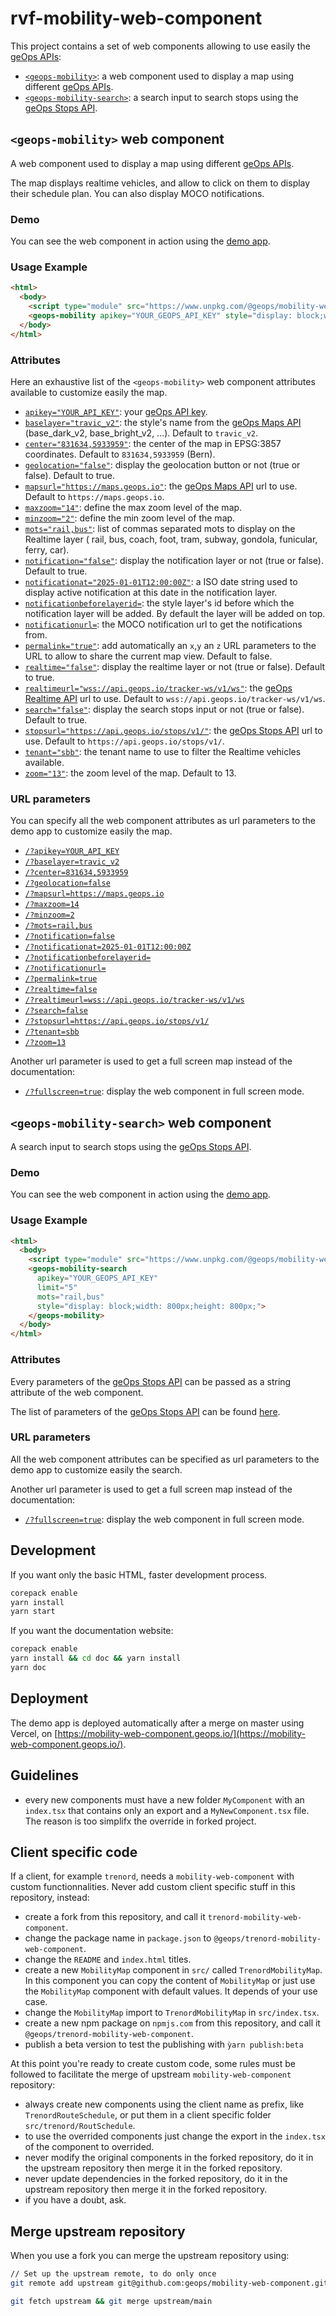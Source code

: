 # rvf-mobility-web-component

This project contains a set of web components allowing to use easily the [geOps APIs](https://developer.geops.io/):

- [`<geops-mobility>`](#geops-mobility-web-component): a web component used to display a map using different [geOps APIs](https://developer.geops.io/).
- [`<geops-mobility-search>`](#geops-mobility-search-web-component): a search input to search stops using the  [geOps Stops API](https://developer.geops.io/apis/stops).

## `<geops-mobility>` web component

A web component used to display a map using different [geOps APIs](https://developer.geops.io/).

The map displays realtime vehicles, and allow to click on them to display their schedule plan.
You can also display MOCO notifications.

### Demo

You can see the web component in action using the [demo app](https://mobility-web-component.geops.io/).

### Usage Example

```html
<html>
  <body>
    <script type="module" src="https://www.unpkg.com/@geops/mobility-web-component)"></script>
    <geops-mobility apikey="YOUR_GEOPS_API_KEY" style="display: block;width: 400px;height: 800px;"></geops-mobility>
  </body>
</html>
```

### Attributes

Here an exhaustive list of the `<geops-mobility>` web component attributes available to customize easily the map.

- [`apikey="YOUR_API_KEY"`](https://mobility-web-component.geops.io/?apikey=YOUR_API_KEY): your [geOps API key](https://developer.geops.io/).
- [`baselayer="travic_v2"`](https://mobility-web-component.geops.io/?baselayer=travic_v2): the style's name from the [geOps Maps API](https://developer.geops.io/apis/maps) (base_dark_v2, base_bright_v2, ...). Default to `travic_v2`.
- [`center="831634,5933959"`](https://mobility-web-component.geops.io/?center=831634,5933959): the center of the map in EPSG:3857 coordinates. Default to `831634,5933959` (Bern).
- [`geolocation="false"`](https://mobility-web-component.geops.io/?geolocation=false): display the geolocation button or not (true or false). Default to true.
- [`mapsurl="https://maps.geops.io"`](https://mobility-web-component.geops.io/?mapsurl=https://maps.geops.io): the [geOps Maps API](https://developer.geops.io/apis/maps) url to use. Default to `https://maps.geops.io`.
- [`maxzoom="14"`](https://mobility-web-component.geops.io/?maxzoom=14): define the max zoom level of the map.
- [`minzoom="2"`](https://mobility-web-component.geops.io/?minzoom=2): define the min zoom level of the map.
- [`mots="rail,bus"`](https://mobility-web-component.geops.io/?mots=rail,bus): list of commas separated mots to display on the Realtime layer ( rail, bus, coach, foot, tram, subway, gondola, funicular, ferry, car).
- [`notification="false"`](https://mobility-web-component.geops.io/?notification=true): display the notification layer or not (true or false). Default to true.
- [`notificationat="2025-01-01T12:00:00Z"`](https://mobility-web-component.geops.io/?notificationat=2025-01-01T12:00:00Z): a ISO date string used to display active notification at this date in the notification layer.
- [`notificationbeforelayerid=`](https://mobility-web-component.geops.io/?notificationbeforelayerid=): the style layer's id before which the notification layer will be added. By default the layer will be added on top.
- [`notificationurl=`](https://mobility-web-component.geops.io/?notificationurl=): the MOCO notification url to get the notifications from.
- [`permalink="true"`](https://mobility-web-component.geops.io/?permalink=true): add automatically an `x`,`y` an `z` URL parameters to the URL to allow to share the current map view. Default to false.
- [`realtime="false"`](https://mobility-web-component.geops.io/?realtime=false): display the realtime layer or not (true or false). Default to true.
- [`realtimeurl="wss://api.geops.io/tracker-ws/v1/ws"`](https://mobility-web-component.geops.io/?realtimeurl=wss://api.geops.io/tracker-ws/v1/ws): the [geOps Realtime API](https://developer.geops.io/apis/realtime) url to use. Default to `wss://api.geops.io/tracker-ws/v1/ws`.
- [`search="false"`](https://mobility-web-component.geops.io/?search=false): display the search stops input or not (true or false). Default to true.
- [`stopsurl="https://api.geops.io/stops/v1/"`](https://mobility-web-component.geops.io/?stopsurl=https://api.geops.io/stops/v1/): the [geOps Stops API](https://developer.geops.io/apis/stops) url to use. Default to `https://api.geops.io/stops/v1/`.
- [`tenant="sbb"`](https://mobility-web-component.geops.io/?tenant=sbb): the tenant name to use to filter the Realtime vehicles available.
- [`zoom="13"`](https://mobility-web-component.geops.io/?zoom=13): the zoom level of the map. Default to 13.

### URL parameters

You can specify all the web component attributes as url parameters to the demo app to customize easily the map.

- [`/?apikey=YOUR_API_KEY`](https://mobility-web-component.geops.io/?apikey=YOUR_API_KEY)
- [`/?baselayer=travic_v2`](https://mobility-web-component.geops.io/?baselayer=travic_v2)
- [`/?center=831634,5933959`](https://mobility-web-component.geops.io/?center=831634,5933959)
- [`/?geolocation=false`](https://mobility-web-component.geops.io/?geolocation=false)
- [`/?mapsurl=https://maps.geops.io`](https://mobility-web-component.geops.io/?mapsurl=https://maps.geops.io)
- [`/?maxzoom=14`](https://mobility-web-component.geops.io/?maxzoom=14)
- [`/?minzoom=2`](https://mobility-web-component.geops.io/?minzoom=2)
- [`/?mots=rail,bus`](https://mobility-web-component.geops.io/?mots=rail,bus)
- [`/?notification=false`](https://mobility-web-component.geops.io/?notification=true)
- [`/?notificationat=2025-01-01T12:00:00Z`](https://mobility-web-component.geops.io/?notificationat=2025-01-01T12:00:00Z)
- [`/?notificationbeforelayerid=`](https://mobility-web-component.geops.io/?notificationbeforelayerid=)
- [`/?notificationurl=`](https://mobility-web-component.geops.io/?notificationurl=)
- [`/?permalink=true`](https://mobility-web-component.geops.io/?permalink=true)
- [`/?realtime=false`](https://mobility-web-component.geops.io/?realtime=false)
- [`/?realtimeurl=wss://api.geops.io/tracker-ws/v1/ws`](https://mobility-web-component.geops.io/?realtimeurl=wss://api.geops.io/tracker-ws/v1/ws)
- [`/?search=false`](https://mobility-web-component.geops.io/?search=false)
- [`/?stopsurl=https://api.geops.io/stops/v1/`](https://mobility-web-component.geops.io/?stopsurl=https://api.geops.io/stops/v1/)
- [`/?tenant=sbb`](https://mobility-web-component.geops.io/?tenant=sbb)
- [`/?zoom=13`](https://mobility-web-component.geops.io/?zoom=13)

Another url parameter is used to get a full screen map instead of the documentation:

- [`/?fullscreen=true`](https://mobility-web-component.geops.io/?fullscreen=true): display the web component in full screen mode.

## `<geops-mobility-search>` web component

A search input to search stops using the  [geOps Stops API](https://developer.geops.io/apis/stops).

### Demo

You can see the web component in action using the [demo app](https://mobility-web-component.geops.io/search.html).

### Usage Example

```html
<html>
  <body>
    <script type="module" src="https://www.unpkg.com/@geops/mobility-web-component)"></script>
    <geops-mobility-search
      apikey="YOUR_GEOPS_API_KEY"
      limit="5"
      mots="rail,bus"
      style="display: block;width: 800px;height: 800px;">
    </geops-mobility>
  </body>
</html>
```

### Attributes

Every parameters of the [geOps Stops API](https://developer.geops.io/apis/stops) can be passed as a string attribute of the web component.

The list of parameters of the [geOps Stops API](https://developer.geops.io/apis/stops) can be found
        [here](https://developer.geops.io/apis/stops#parameters).


### URL parameters

All the web component attributes can be specified as url parameters to the demo app to customize easily the search.

Another url parameter is used to get a full screen map instead of the documentation:

- [`/?fullscreen=true`](https://mobility-web-component.geops.io/search.html?fullscreen=true): display the web component in full screen mode.

## Development

If you want only the basic HTML, faster development process.
```bash
corepack enable
yarn install
yarn start
```

If you want the documentation website:

```bash
corepack enable
yarn install && cd doc && yarn install
yarn doc
```


## Deployment

The demo app is deployed automatically after a merge on master using Vercel, on 
[https://mobility-web-component.geops.io/](https://mobility-web-component.geops.io/).

## Guidelines

- every  new components must have a new folder `MyComponent` with an `index.tsx` that contains only an export and a `MyNewComponent.tsx` file. The reason is too simplifx the override in forked project.

## Client specific code

If a client, for example `trenord`, needs a `mobility-web-component` with custom functionnalities.
Never add custom client specific stuff in this repository, instead:

- create a fork from this repository, and call it `trenord-mobility-web-component`.
- change the package name in `package.json` to `@geops/trenord-mobility-web-component`.
- change the `README` and `index.html` titles.
- create a new `MobilityMap` component in `src/` called `TrenordMobilityMap`. In this component you can copy the content of `MobilityMap` or just use the `MobilityMap` component with default values. It depends of your use case.
- change the `MobilityMap` import to `TrenordMobilityMap` in `src/index.tsx`.
- create a new npm package on `npmjs.com` from this repository, and call it `@geops/trenord-mobility-web-component`.
- publish a beta version to test the publishing with `ỳarn publish:beta`

At this point you're ready to create custom code, some rules must be followed to facilitate the merge of upstream `mobility-web-component` repository:

- always create new components using the client name as prefix, like `TrenordRouteSchedule`,  or put them in a client specific folder `src/trenord/RoutSchedule`.
- to use the overrided components just change the export in the `index.tsx` of the component to overrided.
- never modify the original components in the forked repository, do it in the upstream repository then merge it in the forked repository.
- never update dependencies in the forked repository, do it in the upstream repository then merge it in the forked repository.
- if you have a doubt, ask.

## Merge upstream repository

When you use a fork you can merge the upstream repository using:

```bash
// Set up the upstream remote, to do only once
git remote add upstream git@github.com:geops/mobility-web-component.git

git fetch upstream && git merge upstream/main
```
